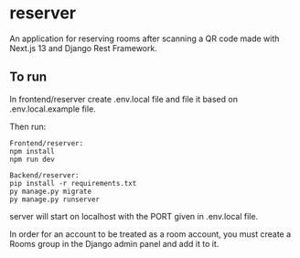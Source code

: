 # reserver
An application for reserving rooms after scanning a QR code made with Next.js 13 and Django Rest Framework.

## To run

In frontend/reserver create .env.local file and file it based on .env.local.example file.

Then run:
```shell
Frontend/reserver:
npm install
npm run dev

Backend/reserver:
pip install -r requirements.txt
py manage.py migrate
py manage.py runserver
```
server will start on localhost with the PORT given in .env.local file.

In order for an account to be treated as a room account, you must create a Rooms group in the Django admin panel and add it to it.
